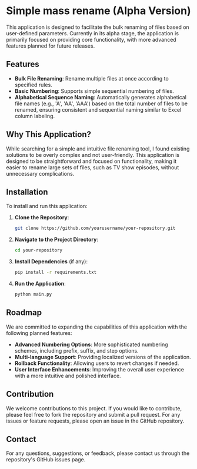 # Simple mass rename (Alpha Version)

This application is designed to facilitate the bulk renaming of files based on user-defined parameters. Currently in its alpha stage, the application is primarily focused on providing core functionality, with more advanced features planned for future releases.

## Features

- **Bulk File Renaming**: Rename multiple files at once according to specified rules.
- **Basic Numbering**: Supports simple sequential numbering of files.
- **Alphabetical Sequence Naming**: Automatically generates alphabetical file names (e.g., 'A', 'AA', 'AAA') based on the total number of files to be renamed, ensuring consistent and sequential naming similar to Excel column labeling.

## Why This Application?

While searching for a simple and intuitive file renaming tool, I found existing solutions to be overly complex and not user-friendly. This application is designed to be straightforward and focused on functionality, making it easier to rename large sets of files, such as TV show episodes, without unnecessary complications.

## Installation

To install and run this application:

1. **Clone the Repository**:
    ```bash
    git clone https://github.com/yourusername/your-repository.git
    ```

2. **Navigate to the Project Directory**:
    ```bash
    cd your-repository
    ```

3. **Install Dependencies** (if any):
    ```bash
    pip install -r requirements.txt
    ```

4. **Run the Application**:
    ```bash
    python main.py
    ```

## Roadmap

We are committed to expanding the capabilities of this application with the following planned features:

- **Advanced Numbering Options**: More sophisticated numbering schemes, including prefix, suffix, and step options.
- **Multi-language Support**: Providing localized versions of the application.
- **Rollback Functionality**: Allowing users to revert changes if needed.
- **User Interface Enhancements**: Improving the overall user experience with a more intuitive and polished interface.

## Contribution

We welcome contributions to this project. If you would like to contribute, please feel free to fork the repository and submit a pull request. For any issues or feature requests, please open an issue in the GitHub repository.

## Contact

For any questions, suggestions, or feedback, please contact us through the repository's GitHub issues page.
